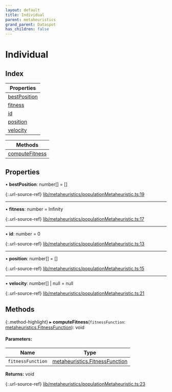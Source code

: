 ```yaml
---
layout: default
title: Individual
parent: metaheuristics
grand_parent: Dataspot
has_children: false
---
```


# Individual

## Index

| Properties |
|-----------|
| [bestPosition](#bestposition) |
| [fitness](#fitness) |
| [id](#id) |
| [position](#position) |
| [velocity](#velocity) |

| Methods |
|-----------|
| [computeFitness](#computefitness) |

## Properties

•  **bestPosition**: number[] = []

{:.url-source-ref}
[lib/metaheuristics/populationMetaheuristic.ts:19](https://github.com/ascentcore/dataspot/blob/e1f4e78/lib/metaheuristics/populationMetaheuristic.ts#L19)

___

•  **fitness**: number = Infinity

{:.url-source-ref}
[lib/metaheuristics/populationMetaheuristic.ts:17](https://github.com/ascentcore/dataspot/blob/e1f4e78/lib/metaheuristics/populationMetaheuristic.ts#L17)

___

•  **id**: number = 0

{:.url-source-ref}
[lib/metaheuristics/populationMetaheuristic.ts:13](https://github.com/ascentcore/dataspot/blob/e1f4e78/lib/metaheuristics/populationMetaheuristic.ts#L13)

___

•  **position**: number[] = []

{:.url-source-ref}
[lib/metaheuristics/populationMetaheuristic.ts:15](https://github.com/ascentcore/dataspot/blob/e1f4e78/lib/metaheuristics/populationMetaheuristic.ts#L15)

___

•  **velocity**: number[] \| null = null

{:.url-source-ref}
[lib/metaheuristics/populationMetaheuristic.ts:21](https://github.com/ascentcore/dataspot/blob/e1f4e78/lib/metaheuristics/populationMetaheuristic.ts#L21)

## Methods

{:.method-highlight}
▸ **computeFitness**(`fitnessFunction`: [metaheuristics.FitnessFunction](../metaheuristics_fitnessfunction)): void

#### Parameters:

Name | Type |
------ | ------ |
`fitnessFunction` | [metaheuristics.FitnessFunction](../metaheuristics_fitnessfunction) |

**Returns:** void

{:.url-source-ref}
[lib/metaheuristics/populationMetaheuristic.ts:23](https://github.com/ascentcore/dataspot/blob/e1f4e78/lib/metaheuristics/populationMetaheuristic.ts#L23)
